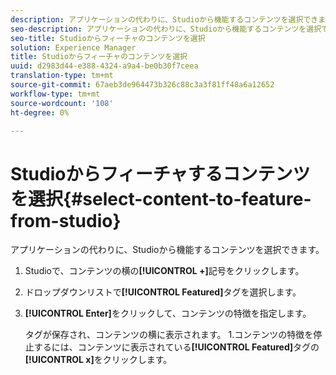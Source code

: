 ```yaml
---
description: アプリケーションの代わりに、Studioから機能するコンテンツを選択できます。
seo-description: アプリケーションの代わりに、Studioから機能するコンテンツを選択できます。
seo-title: Studioからフィーチャのコンテンツを選択
solution: Experience Manager
title: Studioからフィーチャのコンテンツを選択
uuid: d2983d44-e388-4324-a9a4-be0b30f7ceea
translation-type: tm+mt
source-git-commit: 67aeb3de964473b326c88c3a3f81ff48a6a12652
workflow-type: tm+mt
source-wordcount: '108'
ht-degree: 0%

---
```



# Studioからフィーチャするコンテンツを選択{#select-content-to-feature-from-studio}

アプリケーションの代わりに、Studioから機能するコンテンツを選択できます。

1. Studioで、コンテンツの横の&#x200B;**[!UICONTROL +]**&#x200B;記号をクリックします。
1. ドロップダウンリストで&#x200B;**[!UICONTROL Featured]**&#x200B;タグを選択します。
1. **[!UICONTROL Enter]**&#x200B;をクリックして、コンテンツの特徴を指定します。

   タグが保存され、コンテンツの横に表示されます。 1.コンテンツの特徴を停止するには、コンテンツに表示されている&#x200B;**[!UICONTROL Featured]**&#x200B;タグの&#x200B;**[!UICONTROL x]**&#x200B;をクリックします。

